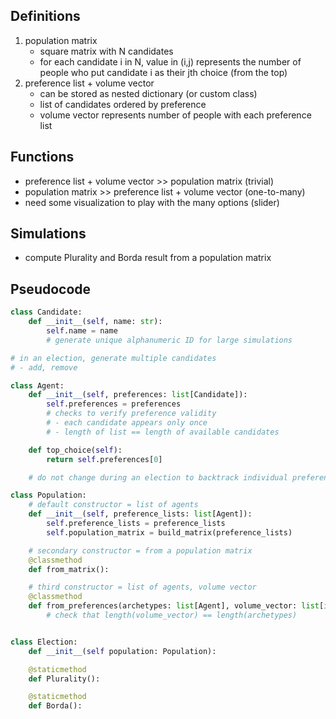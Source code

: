 
## Definitions
1. population matrix
    - square matrix with N candidates
    - for each candidate i in N, value in (i,j) represents the number of people who put candidate i as their jth choice (from the top)
2. preference list + volume vector
    - can be stored as nested dictionary (or custom class)
    - list of candidates ordered by preference
    - volume vector represents number of people with each preference list

## Functions
- preference list + volume vector >> population matrix (trivial)
- population matrix >> preference list + volume vector (one-to-many)
- need some visualization to play with the many options (slider)

## Simulations
- compute Plurality and Borda result from a population matrix


## Pseudocode

```python
class Candidate:
    def __init__(self, name: str):
        self.name = name
        # generate unique alphanumeric ID for large simulations

# in an election, generate multiple candidates
# - add, remove

class Agent:
    def __init__(self, preferences: list[Candidate]):
        self.preferences = preferences
        # checks to verify preference validity
        # - each candidate appears only once
        # - length of list == length of available candidates

    def top_choice(self):
        return self.preferences[0]

    # do not change during an election to backtrack individual preferences

class Population:
    # default constructor = list of agents
    def __init__(self, preference_lists: list[Agent]):
        self.preference_lists = preference_lists
        self.population_matrix = build_matrix(preference_lists)

    # secondary constructor = from a population matrix
    @classmethod
    def from_matrix():

    # third constructor = list of agents, volume vector
    @classmethod
    def from_preferences(archetypes: list[Agent], volume_vector: list[int]):
        # check that length(volume_vector) == length(archetypes) 


class Election:
    def __init__(self population: Population):

    @staticmethod
    def Plurality():

    @staticmethod
    def Borda():
```